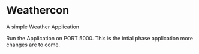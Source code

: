 # Weathercon
A simple Weather Application

Run the Application on PORT 5000.
This is the intial phase application more changes are to come.
